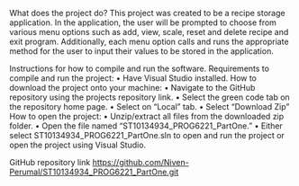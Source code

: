 What does the project do?
This project was created to be a recipe storage application. In the application, the user will be prompted to choose from various menu options such as 
add, view, scale, reset and delete recipe and exit program. 
Additionally, each menu option calls and runs the appropriate method for the user to input their values to be stored in the application.

Instructions for how to compile and run the software.
Requirements to compile and run the project:
•	Have Visual Studio installed.
How to download the project onto your machine:
•	Navigate to the GitHub repository using the projects repository link.
•	Select the green code tab on the repository home page.
•	Select on “Local” tab.
•	Select “Download Zip”
How to open the project:
•	Unzip/extract all files from the downloaded zip folder.
•	Open the file named “ST10134934_PROG6221_PartOne.”
•	Either select ST10134934_PROG6221_PartOne.sln to open and run the project or open the project using Visual Studio.


GitHub repository link
https://github.com/Niven-Perumal/ST10134934_PROG6221_PartOne.git
